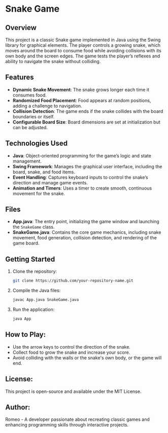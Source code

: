 # Snake Game

## Overview
This project is a classic Snake game implemented in Java using the Swing library for graphical elements. The player controls a growing snake, which moves around the board to consume food while avoiding collisions with its own body and the screen edges. The game tests the player’s reflexes and ability to navigate the snake without colliding.

## Features
- **Dynamic Snake Movement**: The snake grows longer each time it consumes food.
- **Randomized Food Placement**: Food appears at random positions, adding a challenge to navigation.
- **Collision Detection**: The game ends if the snake collides with the board boundaries or itself.
- **Configurable Board Size**: Board dimensions are set at initialization but can be adjusted.

## Technologies Used
- **Java**: Object-oriented programming for the game’s logic and state management.
- **Swing Framework**: Manages the graphical user interface, including the board, snake, and food items.
- **Event Handling**: Captures keyboard inputs to control the snake’s direction and manage game events.
- **Animation and Timers**: Uses a timer to create smooth, continuous movement for the snake.

## Files
- **App.java**: The entry point, initializing the game window and launching the `SnakeGame` class.
- **SnakeGame.java**: Contains the core game mechanics, including snake movement, food generation, collision detection, and rendering of the game board.

## Getting Started
1. Clone the repository:
   ```bash
   git clone https://github.com/your-repository-name.git
2. Compile the Java files:
   ```bash
   javac App.java SnakeGame.java
3. Run the application:
   ```bash
   java App

## How to Play:
- Use the arrow keys to control the direction of the snake.
- Collect food to grow the snake and increase your score.
- Avoid colliding with the walls or the snake's own body, or the game will end.

## License:
This project is open-source and available under the MIT License.

## Author:
Romeo - A developer passionate about recreating classic games and enhancing programming skills through interactive projects.





















